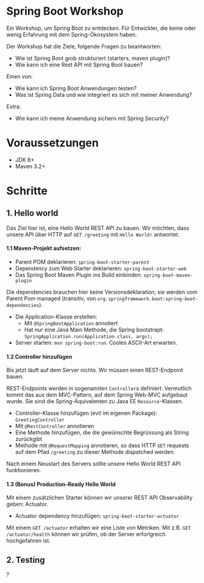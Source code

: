 # Spring Boot Workshop

Ein Workshop, um Spring Boot zu entdecken. Für Entwickler, die keine oder wenig Erfahrung mit dem Spring-Ökosystem haben.

Der Workshop hat die Ziele, folgende Fragen zu beantworten:

- Wie ist Spring Boot grob strukturiert (starters, maven plugin)?
- Wie kann ich eine Rest API mit Spring Boot bauen?

Einen von:
- Wie kann ich Spring Boot Anwendungen testen?
- Was ist Spring Data und wie integriert es sich mit meiner Anwendung?

Extra:
- Wie kann ich meine Anwendung sichern mit Spring Security?

# Voraussetzungen

- JDK 8+
- Maven 3.2+

# Schritte

## 1. Hello world

Das Ziel hier ist, eine Hello World REST API zu bauen. Wir möchten, dass unsere API über HTTP auf `GET /greeting` mit `Hello World!` antwortet.

#### 1.1 Maven-Projekt aufsetzen:

- Parent POM deklarieren: `spring-boot-starter-parent`
- Dependency zum Web Starter deklarieren: `spring-boot-starter-web`
- Das Spring Boot Maven Plugin ins Build einbinden: `spring-boot-maven-plugin`

Die dependencies brauchen hier keine Versionsdeklaration; sie werden vom Parent Pom managed (transitiv, von `org.springframework.boot:spring-boot-dependencies`).

- Die Application-Klasse erstellen:
  - Mit `@SpringBootApplication` annotiert
  - Hat nur eine Java Main Methode, die Spring bootstrapt: `SpringApplication.run(Application.class, args);` 
- Server starten: `mvn spring-boot:run`. Cooles ASCII-Art erwarten.

#### 1.2 Controller hinzufügen

Bis jetzt läuft auf dem Server nichts. Wir müssen einen REST-Endpoint bauen.

REST-Endpoints werden in sogenannten `Controller`s definiert. Vermutlich kommt das aus dem MVC-Pattern, auf dem Spring Web-MVC aufgebaut wurde. Sie sind die Spring-Äquivalenten zu Java EE `Resource`-Klassen.

- Controller-Klasse hinzufügen (evtl im eigenen Package): `GreetingController`
- Mit `@RestController` annotieren
- Eine Methode hinzufügen, die die gewünschte Begrüssung als String zurückgibt
- Methode mit `@RequestMapping` annotieren, so dass HTTP `GET` requests auf dem Pfad `/greeting` zu dieser Methode dispatched werden.

Nach einem Neustart des Servers sollte unsere Hello World REST API funktionieren.

#### 1.3 (Bonus) Production-Ready Hello World

Mit einem zusätzlichen Starter können wir unserer REST API Observability geben: Actuator.

- Actuator dependency hinzufügen: `spring-boot-starter-actuator`

Mit einem `GET /actuator` erhalten wir eine Liste von Metriken. Mit z.B. `GET /actuator/health` können wir prüfen, ob der Server erforlgreich hochgefahren ist.

## 2. Testing

?
